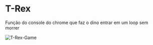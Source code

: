 # T-Rex
Função do console do chrome que faz o dino entrar em um loop sem morrer


![T-Rex-Game](https://github.com/JonaThFelix/T-Rex/assets/123984244/2fe5c2fd-a46a-4a08-8850-4156d846c740)
